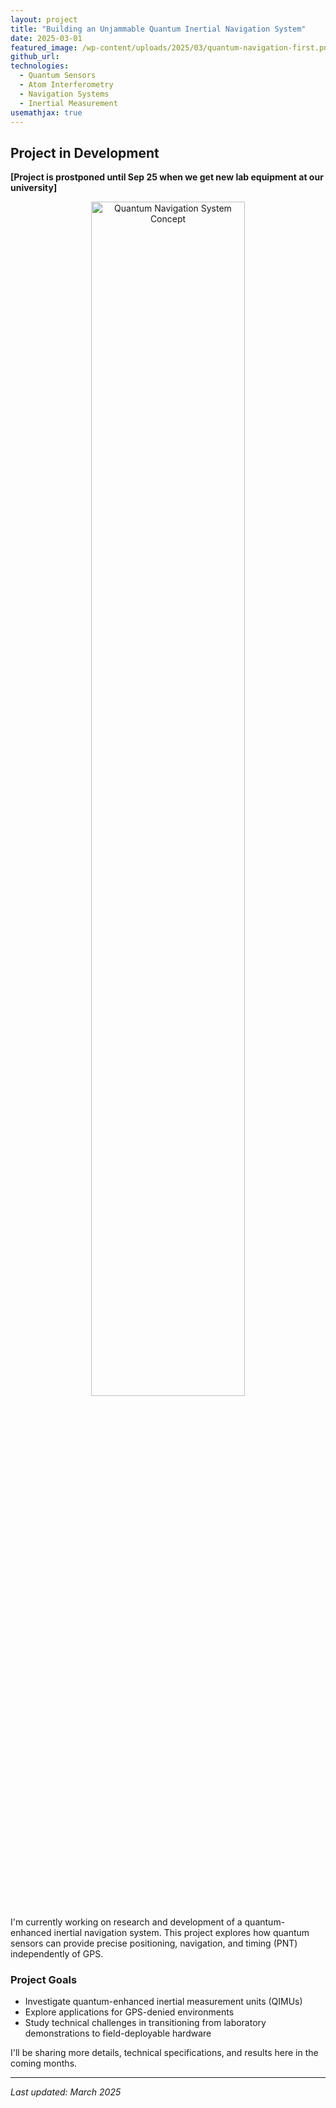```yaml
---
layout: project
title: "Building an Unjammable Quantum Inertial Navigation System"
date: 2025-03-01
featured_image: /wp-content/uploads/2025/03/quantum-navigation-first.png
github_url: 
technologies:
  - Quantum Sensors
  - Atom Interferometry
  - Navigation Systems
  - Inertial Measurement
usemathjax: true
---
```


## Project in Development

**[Project is prostponed until Sep 25 when we get new lab equipment at our university]**

<div style="text-align:center">
<img src="/wp-content/uploads/2025/03/quantum-navigation-concept.png" alt="Quantum Navigation System Concept" style="width: 70%; height: auto;">
</div>

I'm currently working on research and development of a quantum-enhanced inertial navigation system. This project explores how quantum sensors can provide precise positioning, navigation, and timing (PNT) independently of GPS.

### Project Goals

- Investigate quantum-enhanced inertial measurement units (QIMUs)
- Explore applications for GPS-denied environments
- Study technical challenges in transitioning from laboratory demonstrations to field-deployable hardware

I'll be sharing more details, technical specifications, and results here in the coming months.

---

*Last updated: March 2025*